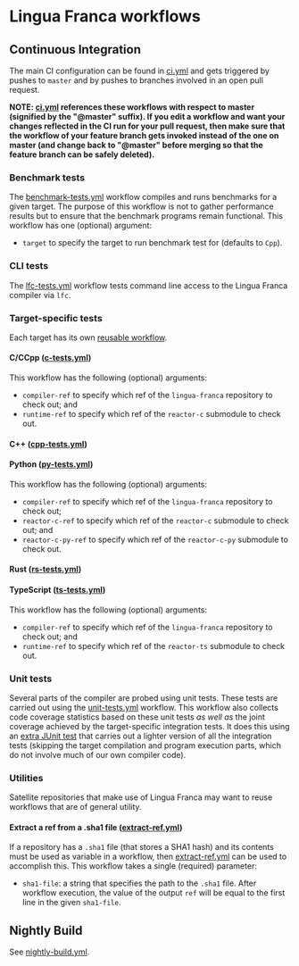 # Lingua Franca workflows

## Continuous Integration
The main CI configuration can be found in [ci.yml](https://github.com/lf-lang/lingua-franca/blob/master/.github/workflows/ci.yml) and gets triggered by pushes to `master` and by pushes to branches involved in an open pull request.

**NOTE: [ci.yml](https://github.com/lf-lang/lingua-franca/blob/master/.github/workflows/ci.yml) references these workflows with respect to master (signified by the "@master" suffix). If you edit a workflow and want your changes reflected in the CI run for your pull request, then make sure that the workflow of your feature branch gets invoked instead of the one on master (and change back to "@master" before merging so that the feature branch can be safely deleted).**

### Benchmark tests
The [benchmark-tests.yml](https://github.com/lf-lang/lingua-franca/blob/master/.github/workflows/lfc-tests.yml) workflow compiles and runs benchmarks for a given target. The purpose of this workflow is not to gather performance results but to ensure that the benchmark programs remain functional. This workflow has one (optional) argument:
 - `target` to specify the target to run benchmark test for (defaults to `Cpp`).

### CLI tests
The [lfc-tests.yml](https://github.com/lf-lang/lingua-franca/blob/master/.github/workflows/lfc-tests.yml) workflow tests command line access to the Lingua Franca compiler via `lfc`.
### Target-specific tests
Each target has its own [reusable workflow](https://docs.github.com/en/actions/learn-github-actions/reusing-workflows). 
#### C/CCpp ([c-tests.yml](https://github.com/lf-lang/lingua-franca/blob/master/.github/workflows/c-tests.yml))
This workflow has the following (optional) arguments:
- `compiler-ref` to specify which ref of the `lingua-franca` repository to check out; and
- `runtime-ref` to specify which ref of the `reactor-c` submodule to check out.

#### C++ ([cpp-tests.yml](https://github.com/lf-lang/lingua-franca/blob/master/.github/workflows/cpp-tests.yml))

#### Python ([py-tests.yml](https://github.com/lf-lang/lingua-franca/blob/master/.github/workflows/py-tests.yml))
This workflow has the following (optional) arguments:
- `compiler-ref` to specify which ref of the `lingua-franca` repository to check out;
- `reactor-c-ref` to specify which ref of the `reactor-c` submodule to check out; and
- `reactor-c-py-ref` to specify which ref of the `reactor-c-py` submodule to check out.

#### Rust ([rs-tests.yml](https://github.com/lf-lang/lingua-franca/blob/master/.github/workflows/rs-tests.yml))

#### TypeScript ([ts-tests.yml](https://github.com/lf-lang/lingua-franca/blob/master/.github/workflows/ts-tests.yml))
This workflow has the following (optional) arguments:
- `compiler-ref` to specify which ref of the `lingua-franca` repository to check out; and
- `runtime-ref` to specify which ref of the `reactor-ts` submodule to check out.

### Unit tests
Several parts of the compiler are probed using unit tests. These tests are carried out using the [unit-tests.yml](https://github.com/lf-lang/lingua-franca/blob/master/.github/workflows/unit-tests.yml) workflow. This workflow also collects code coverage statistics based on these unit tests _as well as_ the joint coverage achieved by the target-specific integration tests. It does this using an [extra JUnit test](https://github.com/lf-lang/lingua-franca/blob/master/org.lflang.tests/src/org/lflang/tests/compiler/CodeGenCoverage.java) that carries out a lighter version of all the integration tests (skipping the target compilation and program execution parts, which do not involve much of our own compiler code).

### Utilities
Satellite repositories that make use of Lingua Franca may want to reuse workflows that are of general utility.
#### Extract a ref from a .sha1 file ([extract-ref.yml](https://github.com/lf-lang/lingua-franca/blob/master/.github/workflows/extract-ref.yml))
If a repository has a `.sha1` file (that stores a SHA1 hash) and its contents must be used as variable in a workflow, then [extract-ref.yml](https://github.com/lf-lang/lingua-franca/blob/master/.github/workflows/extract-ref.yml) can be used to accomplish this. This workflow takes a single (required) parameter:
 - `sha1-file`: a string that specifies the path to the `.sha1` file.
After workflow execution, the value of the output `ref` will be equal to the first line in the given `sha1-file`.
## Nightly Build
See [nightly-build.yml](https://github.com/lf-lang/lingua-franca/blob/master/.github/workflows/nightly-build.yml).